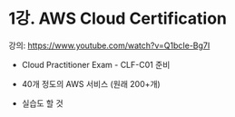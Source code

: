 # 1강. AWS Cloud Certification

강의: https://www.youtube.com/watch?v=Q1bcIe-Bg7I



- Cloud Practitioner Exam - CLF-C01 준비

- 40개 정도의 AWS 서비스 (원래 200+개)

- 실습도 할 것

